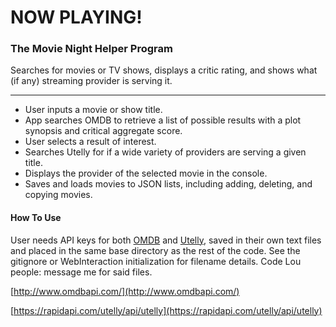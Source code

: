 # NOW PLAYING! #

### The Movie Night Helper Program ###

Searches for movies or TV shows, displays a critic rating, and shows what (if any) streaming provider is serving it.

---


* User inputs a movie or show title.
* App searches OMDB to retrieve a list of possible results with a plot synopsis and critical aggregate score.
* User selects a result of interest.
* Searches Utelly for if a wide variety of providers are serving a given title.
* Displays the provider of the selected movie in the console.
* Saves and loads movies to JSON lists, including adding, deleting, and copying movies.


#### How To Use ####

User needs API keys for both [OMDB](http://www.omdbapi.com/) and [Utelly](https://rapidapi.com/utelly/api/utelly), saved in their own text files and placed in the same base directory as the rest of the code. See the gitignore or WebInteraction initialization for filename details. Code Lou people: message me for said files.

[http://www.omdbapi.com/](http://www.omdbapi.com/)

[https://rapidapi.com/utelly/api/utelly](https://rapidapi.com/utelly/api/utelly)
